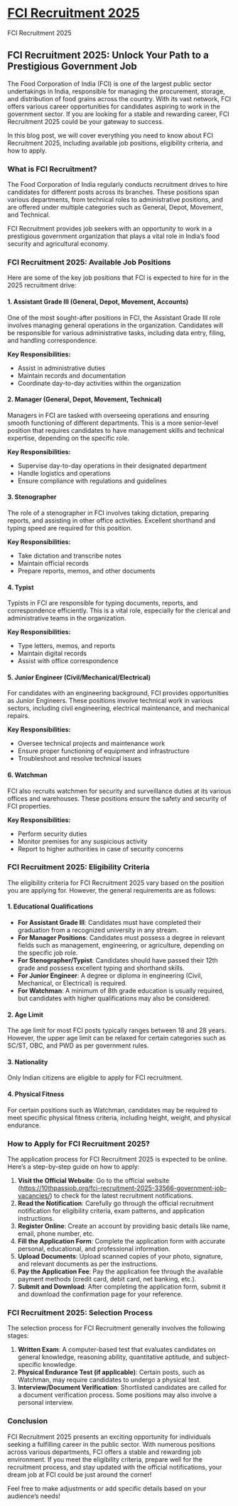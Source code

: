 # [FCI Recruitment 2025](https://10thpassjob.org/fci-recruitment-2025-33566-government-job-vacancies/)
FCI Recruitment 2025
## FCI Recruitment 2025: Unlock Your Path to a Prestigious Government Job
The Food Corporation of India (FCI) is one of the largest public sector undertakings in India, responsible for managing the procurement, storage, and distribution of food grains across the country. With its vast network, FCI offers various career opportunities for candidates aspiring to work in the government sector. If you are looking for a stable and rewarding career, FCI Recruitment 2025 could be your gateway to success.

In this blog post, we will cover everything you need to know about FCI Recruitment 2025, including available job positions, eligibility criteria, and how to apply.

### What is FCI Recruitment?

The Food Corporation of India regularly conducts recruitment drives to hire candidates for different posts across its branches. These positions span various departments, from technical roles to administrative positions, and are offered under multiple categories such as General, Depot, Movement, and Technical.

FCI Recruitment provides job seekers with an opportunity to work in a prestigious government organization that plays a vital role in India’s food security and agricultural economy.

### FCI Recruitment 2025: Available Job Positions

Here are some of the key job positions that FCI is expected to hire for in the 2025 recruitment drive:

#### 1. **Assistant Grade III (General, Depot, Movement, Accounts)**
One of the most sought-after positions in FCI, the Assistant Grade III role involves managing general operations in the organization. Candidates will be responsible for various administrative tasks, including data entry, filing, and handling correspondence.

**Key Responsibilities:**
- Assist in administrative duties
- Maintain records and documentation
- Coordinate day-to-day activities within the organization

#### 2. **Manager (General, Depot, Movement, Technical)**
Managers in FCI are tasked with overseeing operations and ensuring smooth functioning of different departments. This is a more senior-level position that requires candidates to have management skills and technical expertise, depending on the specific role.

**Key Responsibilities:**
- Supervise day-to-day operations in their designated department
- Handle logistics and operations
- Ensure compliance with regulations and guidelines

#### 3. **Stenographer**
The role of a stenographer in FCI involves taking dictation, preparing reports, and assisting in other office activities. Excellent shorthand and typing speed are required for this position.

**Key Responsibilities:**
- Take dictation and transcribe notes
- Maintain official records
- Prepare reports, memos, and other documents

#### 4. **Typist**
Typists in FCI are responsible for typing documents, reports, and correspondence efficiently. This is a vital role, especially for the clerical and administrative teams in the organization.

**Key Responsibilities:**
- Type letters, memos, and reports
- Maintain digital records
- Assist with office correspondence

#### 5. **Junior Engineer (Civil/Mechanical/Electrical)**
For candidates with an engineering background, FCI provides opportunities as Junior Engineers. These positions involve technical work in various sectors, including civil engineering, electrical maintenance, and mechanical repairs.

**Key Responsibilities:**
- Oversee technical projects and maintenance work
- Ensure proper functioning of equipment and infrastructure
- Troubleshoot and resolve technical issues

#### 6. **Watchman**
FCI also recruits watchmen for security and surveillance duties at its various offices and warehouses. These positions ensure the safety and security of FCI properties.

**Key Responsibilities:**
- Perform security duties
- Monitor premises for any suspicious activity
- Report to higher authorities in case of security concerns

### FCI Recruitment 2025: Eligibility Criteria

The eligibility criteria for FCI Recruitment 2025 vary based on the position you are applying for. However, the general requirements are as follows:

#### 1. **Educational Qualifications**
- **For Assistant Grade III**: Candidates must have completed their graduation from a recognized university in any stream.
- **For Manager Positions**: Candidates must possess a degree in relevant fields such as management, engineering, or agriculture, depending on the specific job role.
- **For Stenographer/Typist**: Candidates should have passed their 12th grade and possess excellent typing and shorthand skills.
- **For Junior Engineer**: A degree or diploma in engineering (Civil, Mechanical, or Electrical) is required.
- **For Watchman**: A minimum of 8th grade education is usually required, but candidates with higher qualifications may also be considered.

#### 2. **Age Limit**
The age limit for most FCI posts typically ranges between 18 and 28 years. However, the upper age limit can be relaxed for certain categories such as SC/ST, OBC, and PWD as per government rules.

#### 3. **Nationality**
Only Indian citizens are eligible to apply for FCI recruitment.

#### 4. **Physical Fitness**
For certain positions such as Watchman, candidates may be required to meet specific physical fitness criteria, including height, weight, and physical endurance.

### How to Apply for FCI Recruitment 2025?

The application process for FCI Recruitment 2025 is expected to be online. Here’s a step-by-step guide on how to apply:

1. **Visit the Official Website**: Go to the official website (https://10thpassjob.org/fci-recruitment-2025-33566-government-job-vacancies/) to check for the latest recruitment notifications.
2. **Read the Notification**: Carefully go through the official recruitment notification for eligibility criteria, exam patterns, and application instructions.
3. **Register Online**: Create an account by providing basic details like name, email, phone number, etc.
4. **Fill the Application Form**: Complete the application form with accurate personal, educational, and professional information.
5. **Upload Documents**: Upload scanned copies of your photo, signature, and relevant documents as per the instructions.
6. **Pay the Application Fee**: Pay the application fee through the available payment methods (credit card, debit card, net banking, etc.).
7. **Submit and Download**: After completing the application form, submit it and download the confirmation page for your reference.

### FCI Recruitment 2025: Selection Process

The selection process for FCI Recruitment generally involves the following stages:

1. **Written Exam**: A computer-based test that evaluates candidates on general knowledge, reasoning ability, quantitative aptitude, and subject-specific knowledge.
2. **Physical Endurance Test (if applicable)**: Certain posts, such as Watchman, may require candidates to undergo a physical test.
3. **Interview/Document Verification**: Shortlisted candidates are called for a document verification process. Some positions may also involve a personal interview.

### Conclusion

FCI Recruitment 2025 presents an exciting opportunity for individuals seeking a fulfilling career in the public sector. With numerous positions across various departments, FCI offers a stable and rewarding job environment. If you meet the eligibility criteria, prepare well for the recruitment process, and stay updated with the official notifications, your dream job at FCI could be just around the corner!



Feel free to make adjustments or add specific details based on your audience’s needs!
